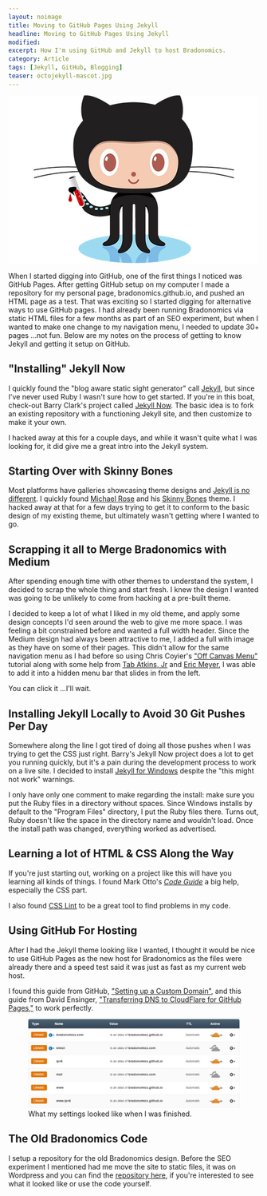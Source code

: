 ```yaml
---
layout: noimage
title: Moving to GitHub Pages Using Jekyll
headline: Moving to GitHub Pages Using Jekyll
modified:
excerpt: How I'm using GitHub and Jekyll to host Bradonomics.
category: Article
tags: [Jekyll, GitHub, Blogging]
teaser: octojekyll-mascot.jpg
---
```


<img class="pullright" src="/images/octojekyll-mascot.jpg" alt="Jekyll Mascot">

When I started digging into GitHub, one of the first things I noticed was GitHub Pages. After getting GitHub setup on my computer I made a repository for my personal page, bradonomics.github.io, and pushed an HTML page as a test. That was exciting so I started digging for alternative ways to use GitHub pages. I had already been running Bradonomics via static HTML files for a few months as part of an SEO experiment, but when I wanted to make one change to my navigation menu, I needed to update 30+ pages ...not fun. Below are my notes on the process of getting to know Jekyll and getting it setup on GitHub.

## "Installing" Jekyll Now

I quickly found the "blog aware static sight generator" call [Jekyll](http://jekyllrb.com/), but since I've never used Ruby I wasn't sure how to get started. If you're in this boat, check-out Barry Clark's project called [Jekyll Now](http://www.jekyllnow.com/). The basic idea is to fork an existing repository with a functioning Jekyll site, and then customize to make it your own.

I hacked away at this for a couple days, and while it wasn't quite what I was looking for, it did give me a great intro into the Jekyll system.

## Starting Over with Skinny Bones

Most platforms have galleries showcasing theme designs and [Jekyll is no different](https://github.com/jekyll/jekyll/wiki/Sites). I quickly found [Michael Rose](https://mademistakes.com/) and his [Skinny Bones](http://mmistakes.github.io/skinny-bones-jekyll/) theme. I hacked away at that for a few days trying to get it to conform to the basic design of my existing theme, but ultimately wasn't getting where I wanted to go.

## Scrapping it all to Merge Bradonomics with Medium

After spending enough time with other themes to understand the system, I decided to scrap the whole thing and start fresh. I knew the design I wanted was going to be unlikely to come from hacking at a pre-built theme.

I decided to keep a lot of what I liked in my old theme, and apply some design concepts I'd seen around the web to give me more space. I was feeling a bit constrained before and wanted a full width header. Since the Medium design had always been attractive to me, I added a full with image as they have on some of their pages. This didn't allow for the same navigation menu as I had before so using Chris Coyier's ["Off Canvas Menu"](http://css-tricks.com/off-canvas-menu-with-css-target/) tutorial along with some help from [Tab Atkins, Jr](http://www.xanthir.com/b4Kn0) and [Eric Meyer](http://meyerweb.com/eric/thoughts/2011/09/12/), I was able to add it into a hidden menu bar that slides in from the left.

You can click it ...I'll wait.

## Installing Jekyll Locally to Avoid 30 Git Pushes Per Day

Somewhere along the line I got tired of doing all those pushes when I was trying to get the CSS just right. Barry's Jekyll Now project does a lot to get you running quickly, but it's a pain during the development process to work on a live site. I decided to install [Jekyll for Windows](http://jekyll-windows.juthilo.com/) despite the "this might not work" warnings.

I only have only one comment to make regarding the install: make sure you put the Ruby files in a directory without spaces. Since Windows installs by default to the "Program Files" directory, I put the Ruby files there. Turns out, Ruby doesn't like the space in the directory name and wouldn't load. Once the install path was changed, everything worked as advertised.

## Learning a lot of HTML & CSS Along the Way

If you're just starting out, working on a project like this will have you learning all kinds of things. I found Mark Otto's [*Code Guide*](http://codeguide.co/) a big help, especially the CSS part.

I also found [CSS Lint](http://csslint.net/) to be a great tool to find problems in my code.

## Using GitHub For Hosting

After I had the Jekyll theme looking like I wanted, I thought it would be nice to use GitHub Pages as the new host for Bradonomics as the files were already there and a speed test said it was just as fast as my current web host.

I found this guide from GitHub, ["Setting up a Custom Domain"](https://help.github.com/articles/setting-up-a-custom-domain-with-github-pages/), and this guide from David Ensinger, ["Transferring DNS to CloudFlare for GitHub Pages,"](http://davidensinger.com/2014/04/transferring-the-dns-from-namecheap-to-cloudflare-for-github-pages/) to work perfectly.

<figure>
	<a href="/images/CloudFlare-DNS-for-GitHub-Pages.jpg"><img src="/images/CloudFlare-DNS-for-GitHub-Pages.jpg" alt="CloudFlare with GitHub Pages"></a>
	<figcaption>What my settings looked like when I was finished.</figcaption>
</figure>

## The Old Bradonomics Code

I setup a repository for the old Bradonomics design. Before the SEO experiment I mentioned had me move the site to static files, it was on Wordpress and you can find the [repository here](https://github.com/bradonomics/bradonomics-theme-genesis), if you're interested to see what it looked like or use the code yourself.